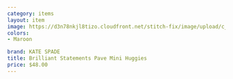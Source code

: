 ```yaml
---
category: items
layout: item
image: https://d3n78nkjl8tizo.cloudfront.net/stitch-fix/image/upload/c_scale,h_500/e_trim:9/f_auto,q_auto/e_replace_color:f2f3f4:300:ffffff/v1580940205/vyb8ubylyjfettgofp65.jpg
colors: 
- Maroon

brand: KATE SPADE
title: Brilliant Statements Pave Mini Huggies
price: $48.00
---
```



